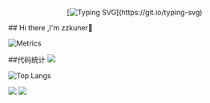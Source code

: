 
<div align="center">
<!-- 打字特效 -->
  
[![Typing SVG](https://readme-typing-svg.demolab.com?font=Fira+Code&size=23&pause=1000&center=true%C2%A0%C2%A0%E7%9C%9F&vCenter=true%C2%A0%C2%A0%E7%9C%9F&repeat=true%C2%A0%C2%A0%E7%9C%9F&random=false%C2%A0%C2%A0%E5%81%87&width=435&lines=Hi+there+%2CI'm+zzkuner%F0%9F%91%8B;Welcome+to+my+homepage~;Nice+to+meet+you+!)](https://git.io/typing-svg)

</div>
## Hi there ,I'm zzkuner👋

![Metrics](https://metrics.lecoq.io/zzkuner?template=classic&languages=1&calendar=1&starlists=1&lines=1&stars=1&base=header%2C%20activity%2C%20community%2C%20repositories%2C%20metadata&base.indepth=false&base.hireable=false&base.skip=false&languages=false&languages.limit=8&languages.threshold=0%25&languages.other=false&languages.colors=github&languages.sections=most-used&languages.indepth=false&languages.analysis.timeout=15&languages.analysis.timeout.repositories=7.5&languages.categories=markup%2C%20programming&languages.recent.categories=markup%2C%20programming&languages.recent.load=300&languages.recent.days=14&lines=false&lines.sections=base&lines.repositories.limit=4&lines.history.limit=1&lines.delay=0&stars=false&stars.limit=4&starlists=false&starlists.limit=2&starlists.limit.repositories=2&starlists.languages=false&starlists.limit.languages=8&starlists.shuffle.repositories=true&calendar=false&calendar.limit=1&config.timezone=Etc%2FGMT-8)


##代码统计
![](https://github-readme-stats.vercel.app/api?username=zzkuner&show_icons=true&theme=transparent)

![Top Langs](https://github-readme-stats.vercel.app/api/top-langs/?username=zzkuner&layout=compact&theme=tokyonight)

![](https://github-readme-activity-graph.cyclic.app/graph?username=zzkuner&theme=dracula)
![](https://github-readme-activity-graph.cyclic.app/graph?username=zzkuner&theme=dracula)


<!--你是我的第![Visitor Count](https://profile-counter.glitch.me/zzkuner/count.svg)位访客，欢迎常来逛逛！
**zzkuner/zzkuner** is a ✨ _special_ ✨ repository because its `README.md` (this file) appears on your GitHub profile.

Here are some ideas to get you started:

- 🔭 I’m currently working on ...
- 🌱 I’m currently learning ...
- 👯 I’m looking to collaborate on ...
- 🤔 I’m looking for help with ...
- 💬 Ask me about ...
- 📫 How to reach me: ...
- 😄 Pronouns: ...
- ⚡ Fun fact: ...
-->

